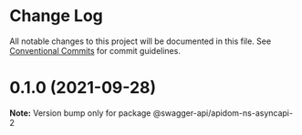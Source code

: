 # Change Log

All notable changes to this project will be documented in this file.
See [Conventional Commits](https://conventionalcommits.org) for commit guidelines.

# 0.1.0 (2021-09-28)

**Note:** Version bump only for package @swagger-api/apidom-ns-asyncapi-2
